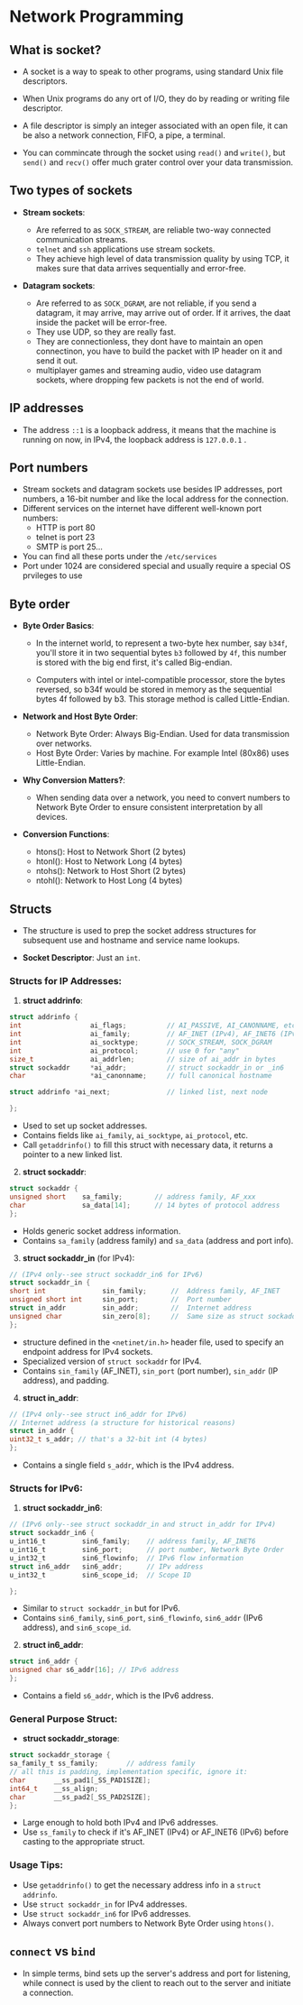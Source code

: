 # Network Programming

## What is socket?
- A socket is a way to speak to other programs, using standard Unix file descriptors.

- When Unix programs do any ort of I/O, they do by reading or writing file descriptor.

- A file descriptor is simply an integer associated with an open file, it can be also a network connection, FIFO, a pipe, a terminal.

- You can commincate through the socket using `read()` and `write()`, but `send()` and `recv()` offer much grater control over your data transmission.

## Two types of sockets
- **Stream sockets**:

  - Are referred to as `SOCK_STREAM`, are reliable two-way connected communication streams.
  - `telnet` and `ssh` applications use stream sockets.
  - They achieve high level of data transmission quality by using TCP, it makes sure that data arrives sequentially and error-free.

- **Datagram sockets**:

   - Are referred to as `SOCK_DGRAM`, are not reliable, if you send a datagram, it may arrive, may arrive out of order. If it arrives, the daat inside the packet will be error-free.
  - They use UDP, so they are really fast.
  - They are connectionless, they dont have to maintain an open connectinon, you have to build the packet with IP header on it and send it out.
  - multiplayer games and streaming audio, video use datagram sockets, where dropping few packets is not the end of world.    

## IP addresses

- The address `::1` is a loopback address, it means that the machine is running on now, in IPv4, the loopback address is `127.0.0.1` .

## Port numbers
- Stream sockets and datagram sockets use besides IP addresses, port numbers, a 16-bit number and like the local address for the connection.
- Different services on the internet have different well-known port numbers:
  - HTTP is port 80
  - telnet is port 23
  - SMTP is port 25...
- You can find all these ports under the `/etc/services`
- Port under 1024 are considered special and usually require a special OS prvileges to use

## Byte order
- **Byte Order Basics**:
  - In the internet world, to represent a two-byte hex number, say `b34f`, you'll store it in two sequential bytes `b3` followed by `4f`, this number is stored  with the big end first, it's called Big-endian.

  - Computers with intel or intel-compatible processor, store the bytes reversed, so b34f would be stored in memory as the sequential bytes 4f followed by b3. This storage method is called Little-Endian.

- **Network and Host Byte Order**:

    - Network Byte Order: Always Big-Endian. Used for data transmission over networks.
    - Host Byte Order: Varies by machine. For example Intel (80x86) uses Little-Endian.

- **Why Conversion Matters?**:

  - When sending data over a network, you need to convert numbers to Network Byte Order to ensure consistent interpretation by all devices.

- **Conversion Functions**:

    - htons(): Host to Network Short (2 bytes)
    - htonl(): Host to Network Long (4 bytes)
    - ntohs(): Network to Host Short (2 bytes)
    - ntohl(): Network to Host Long (4 bytes)
 
## Structs
- The structure is used to prep the socket address structures for subsequent use and hostname and service name lookups.

- **Socket Descriptor**: Just an `int`.

### Structs for IP Addresses:
1. **struct addrinfo**:
```c
struct addrinfo {
int                 ai_flags;          // AI_PASSIVE, AI_CANONNAME, etc.
int                 ai_family;         // AF_INET (IPv4), AF_INET6 (IPv6), AF_UNSPEC (any)
int                 ai_socktype;       // SOCK_STREAM, SOCK_DGRAM
int                 ai_protocol;       // use 0 for "any"
size_t              ai_addrlen;        // size of ai_addr in bytes
struct sockaddr     *ai_addr;          // struct sockaddr_in or _in6
char                *ai_canonname;     // full canonical hostname

struct addrinfo *ai_next;              // linked list, next node

};
```
   - Used to set up socket addresses.
   - Contains fields like `ai_family`, `ai_socktype`, `ai_protocol`, etc.
   - Call `getaddrinfo()` to fill this struct with necessary data, it returns a pointer to a new linked list.

2. **struct sockaddr**:

```c
struct sockaddr {
unsigned short    sa_family;        // address family, AF_xxx
char              sa_data[14];      // 14 bytes of protocol address
};
```
   - Holds generic socket address information.
   - Contains `sa_family` (address family) and `sa_data` (address and port info).

3. **struct sockaddr_in** (for IPv4):
```c
// (IPv4 only--see struct sockaddr_in6 for IPv6)
struct sockaddr_in {
short int              sin_family;      //  Address family, AF_INET
unsigned short int     sin_port;        //  Port number
struct in_addr         sin_addr;        //  Internet address
unsigned char          sin_zero[8];     //  Same size as struct sockaddr
};
```
   - structure defined in the `<netinet/in.h>` header file, used to specify an endpoint address for IPv4 sockets.  
   - Specialized version of `struct sockaddr` for IPv4.
   - Contains `sin_family` (AF_INET), `sin_port` (port number), `sin_addr` (IP address), and padding.

4. **struct in_addr**:
```c
// (IPv4 only--see struct in6_addr for IPv6)
// Internet address (a structure for historical reasons)
struct in_addr {
uint32_t s_addr; // that's a 32-bit int (4 bytes)
};
```
   - Contains a single field `s_addr`, which is the IPv4 address.

### Structs for IPv6:
1. **struct sockaddr_in6**:
```c
// (IPv6 only--see struct sockaddr_in and struct in_addr for IPv4)
struct sockaddr_in6 {
u_int16_t         sin6_family;    // address family, AF_INET6
u_int16_t         sin6_port;      // port number, Network Byte Order
u_int32_t         sin6_flowinfo;  // IPv6 flow information
struct in6_addr   sin6_addr;      // IPv address
u_int32_t         sin6_scope_id;  // Scope ID 

};
```

   - Similar to `struct sockaddr_in` but for IPv6.
   - Contains `sin6_family`, `sin6_port`, `sin6_flowinfo`, `sin6_addr` (IPv6 address), and `sin6_scope_id`.

2. **struct in6_addr**:
```c
struct in6_addr {
unsigned char s6_addr[16]; // IPv6 address
};
```
   - Contains a field `s6_addr`, which is the IPv6 address.

### General Purpose Struct:
- **struct sockaddr_storage**:
```c
struct sockaddr_storage {
sa_family_t ss_family;       // address family
// all this is padding, implementation specific, ignore it:
char       __ss_pad1[_SS_PAD1SIZE];
int64_t    __ss_align;
char       __ss_pad2[_SS_PAD2SIZE];
};
```
   - Large enough to hold both IPv4 and IPv6 addresses.
   - Use `ss_family` to check if it's AF_INET (IPv4) or AF_INET6 (IPv6) before casting to the appropriate struct.

### Usage Tips:
- Use `getaddrinfo()` to get the necessary address info in a `struct addrinfo`.
- Use `struct sockaddr_in` for IPv4 addresses.
- Use `struct sockaddr_in6` for IPv6 addresses.
- Always convert port numbers to Network Byte Order using `htons()`.


## `connect` vs `bind`
- In simple terms, bind sets up the server's address and port for listening, while connect is used by the client to reach out to the server and initiate a connection.